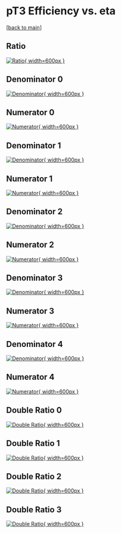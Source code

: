 # pT3 Efficiency vs. eta

[[back to main](./)]



## Ratio

[![Ratio](../mtv/var/pT3_base_211_0_eff_eta.png){ width=600px }](../mtv/var/pT3_base_211_0_eff_eta.pdf)

## Denominator 0

[![Denominator](../mtv/den/pT3_base_211_0_eff_eta_den0.png){ width=600px }](../mtv/den/pT3_base_211_0_eff_eta_den0.pdf)

## Numerator 0

[![Numerator](../mtv/num/pT3_base_211_0_eff_eta_num0.png){ width=600px }](../mtv/num/pT3_base_211_0_eff_eta_num0.pdf)

## Denominator 1

[![Denominator](../mtv/den/pT3_base_211_0_eff_eta_den1.png){ width=600px }](../mtv/den/pT3_base_211_0_eff_eta_den1.pdf)

## Numerator 1

[![Numerator](../mtv/num/pT3_base_211_0_eff_eta_num1.png){ width=600px }](../mtv/num/pT3_base_211_0_eff_eta_num1.pdf)

## Denominator 2

[![Denominator](../mtv/den/pT3_base_211_0_eff_eta_den2.png){ width=600px }](../mtv/den/pT3_base_211_0_eff_eta_den2.pdf)

## Numerator 2

[![Numerator](../mtv/num/pT3_base_211_0_eff_eta_num2.png){ width=600px }](../mtv/num/pT3_base_211_0_eff_eta_num2.pdf)

## Denominator 3

[![Denominator](../mtv/den/pT3_base_211_0_eff_eta_den3.png){ width=600px }](../mtv/den/pT3_base_211_0_eff_eta_den3.pdf)

## Numerator 3

[![Numerator](../mtv/num/pT3_base_211_0_eff_eta_num3.png){ width=600px }](../mtv/num/pT3_base_211_0_eff_eta_num3.pdf)

## Denominator 4

[![Denominator](../mtv/den/pT3_base_211_0_eff_eta_den4.png){ width=600px }](../mtv/den/pT3_base_211_0_eff_eta_den4.pdf)

## Numerator 4

[![Numerator](../mtv/num/pT3_base_211_0_eff_eta_num4.png){ width=600px }](../mtv/num/pT3_base_211_0_eff_eta_num4.pdf)

## Double Ratio 0

[![Double Ratio](../mtv/ratio/pT3_base_211_0_eff_eta_ratio0.png){ width=600px }](../mtv/ratio/pT3_base_211_0_eff_eta_ratio0.pdf)

## Double Ratio 1

[![Double Ratio](../mtv/ratio/pT3_base_211_0_eff_eta_ratio1.png){ width=600px }](../mtv/ratio/pT3_base_211_0_eff_eta_ratio1.pdf)

## Double Ratio 2

[![Double Ratio](../mtv/ratio/pT3_base_211_0_eff_eta_ratio2.png){ width=600px }](../mtv/ratio/pT3_base_211_0_eff_eta_ratio2.pdf)

## Double Ratio 3

[![Double Ratio](../mtv/ratio/pT3_base_211_0_eff_eta_ratio3.png){ width=600px }](../mtv/ratio/pT3_base_211_0_eff_eta_ratio3.pdf)

